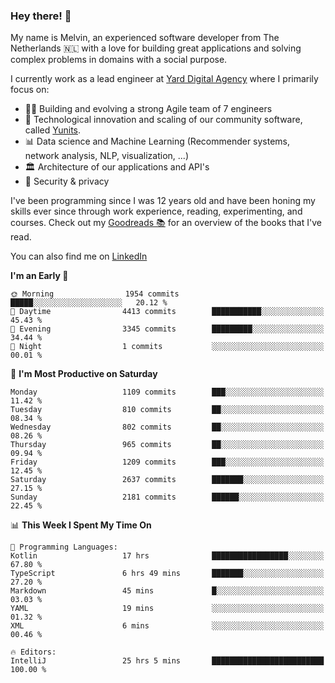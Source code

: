 ### Hey there! 👋

My name is Melvin, an experienced software developer from The Netherlands 🇳🇱 with a love for building great applications and solving complex problems in domains with a social purpose. 

I currently work as a lead engineer at [Yard Digital Agency](https://github.com/yardinternet) where I primarily focus on:

* 👏🏼 Building and evolving a strong Agile team of 7 engineers
* 🚀 Technological innovation and scaling of our community software, called [Yunits](https://www.yunits.com/).
* 📊 Data science and Machine Learning (Recommender systems, network analysis, NLP, visualization, ...)
* 🏛 Architecture of our applications and API's
* 🔐 Security & privacy

I've been programming since I was 12 years old and have been honing my skills ever since through work experience, reading, experimenting, and courses.
Check out my [Goodreads 📚](https://goodreads.com/melvinkoopmans) for an overview of the books that I've read. 

You can also find me on [LinkedIn](https://www.linkedin.com/in/melvinkoopmans)

<!--START_SECTION:waka-->
**I'm an Early 🐤** 

```text
🌞 Morning                1954 commits        █████░░░░░░░░░░░░░░░░░░░░   20.12 % 
🌆 Daytime                4413 commits        ███████████░░░░░░░░░░░░░░   45.43 % 
🌃 Evening                3345 commits        █████████░░░░░░░░░░░░░░░░   34.44 % 
🌙 Night                  1 commits           ░░░░░░░░░░░░░░░░░░░░░░░░░   00.01 % 
```
📅 **I'm Most Productive on Saturday** 

```text
Monday                   1109 commits        ███░░░░░░░░░░░░░░░░░░░░░░   11.42 % 
Tuesday                  810 commits         ██░░░░░░░░░░░░░░░░░░░░░░░   08.34 % 
Wednesday                802 commits         ██░░░░░░░░░░░░░░░░░░░░░░░   08.26 % 
Thursday                 965 commits         ██░░░░░░░░░░░░░░░░░░░░░░░   09.94 % 
Friday                   1209 commits        ███░░░░░░░░░░░░░░░░░░░░░░   12.45 % 
Saturday                 2637 commits        ███████░░░░░░░░░░░░░░░░░░   27.15 % 
Sunday                   2181 commits        ██████░░░░░░░░░░░░░░░░░░░   22.45 % 
```


📊 **This Week I Spent My Time On** 

```text
💬 Programming Languages: 
Kotlin                   17 hrs              █████████████████░░░░░░░░   67.80 % 
TypeScript               6 hrs 49 mins       ███████░░░░░░░░░░░░░░░░░░   27.20 % 
Markdown                 45 mins             █░░░░░░░░░░░░░░░░░░░░░░░░   03.03 % 
YAML                     19 mins             ░░░░░░░░░░░░░░░░░░░░░░░░░   01.32 % 
XML                      6 mins              ░░░░░░░░░░░░░░░░░░░░░░░░░   00.46 % 

🔥 Editors: 
IntelliJ                 25 hrs 5 mins       █████████████████████████   100.00 % 
```


<!--END_SECTION:waka-->
